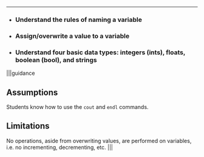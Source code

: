 ---

* ### Understand the rules of naming a variable
* ### Assign/overwrite a value to a variable
* ### Understand four basic data types: integers (ints), floats, boolean (bool), and strings

|||guidance
## Assumptions
Students know how to use the `cout` and `endl` commands.

## Limitations
No operations, aside from overwriting values, are performed on variables, i.e. no incrementing, decrementing, etc.
|||
